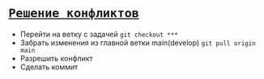 # [`Решение конфликтов`](./index.md)

- Перейти на ветку с задачей `git checkout ***`
- Забрать изменения из главной ветки main(develop) `git pull origin main`
- Разрешить конфликт
- Cделать коммит
